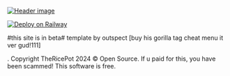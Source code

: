 [![Header image](https://pr0j3ct-ch4os.netlify.app/silly.png)](https://pr0j3ct-ch4os.github.io/)



[![Deploy on Railway](https://railway.app/button.svg)](https://railway.app/template/frH2pb?referralCode=-F-OoX)




#this site is in beta#
template by outspect [buy his gorilla tag cheat menu it ver gud!111]







.
Copyright TheRicePot 2024 © Open Source. If u paid for this, you have been scammed! This software is free.
